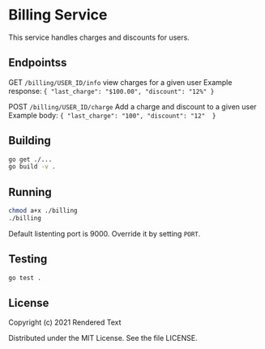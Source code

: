 # Billing Service

This service handles charges and discounts for users.

## Endpointss

GET `/billing/USER_ID/info`
    view charges for a given user
    Example response: `{ "last_charge": "$100.00", "discount": "12%" }`

POST `/billing/USER_ID/charge`
    Add a charge and discount to a given user
    Example body: `{ "last_charge": "100", "discount": "12"  }`

## Building

``` bash
go get ./...
go build -v .
```

## Running

``` bash
chmod a+x ./billing
./billing
```

Default listenting port is 9000. Override it by setting `PORT`.

## Testing

``` bash
go test .
```

## License

Copyright (c) 2021 Rendered Text

Distributed under the MIT License. See the file LICENSE.

[semaphore]: https://semaphoreci.com
[create-project]: https://docs.semaphoreci.com/article/63-your-first-project
[change-in]: https://docs.semaphoreci.com/reference/conditions-reference/#change_in
[monorepo]: https://docs.semaphoreci.com/essentials/building-monorepo-projects/


